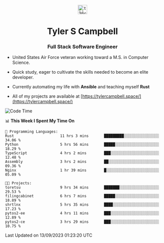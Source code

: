 <p align="center">
<a href="https://www.linkedin.com/in/t36campbell" target="blank"><img align="center" src="https://ik.imagekit.io/t36campbell/Portfolio/linkedin.png.original_m8bbGgPh6.png" alt="t36campbell" height="30" width="30" /></a>
</p>
<h1 align="center">Tyler S Campbell</h1>
<h3 align="center">Full Stack Software Engineer</h3>

* United States Air Force veteran working toward a M.S. in Computer Science.

* Quick study, eager to cultivate the skills needed to become an elite developer.

* Currently automating my life with **Ansible** and teaching myself **Rust**

* All of my projects are available at [https://tylercampbell.space/](https://tylercampbell.space/)

<!--START_SECTION:waka-->
![Code Time](http://img.shields.io/badge/Code%20Time-2%2C807%20hrs%2054%20mins-blue)

📊 **This Week I Spent My Time On** 

```text
💬 Programming Languages: 
Rust                     11 hrs 3 mins       █████████░░░░░░░░░░░░░░░░   34.06 % 
Python                   5 hrs 56 mins       █████░░░░░░░░░░░░░░░░░░░░   18.29 % 
TypeScript               4 hrs 2 mins        ███░░░░░░░░░░░░░░░░░░░░░░   12.48 % 
Assembly                 3 hrs 2 mins        ██░░░░░░░░░░░░░░░░░░░░░░░   09.36 % 
Nginx                    1 hr 39 mins        █░░░░░░░░░░░░░░░░░░░░░░░░   05.09 % 

🐱‍💻 Projects: 
toretsu                  9 hrs 34 mins       ███████░░░░░░░░░░░░░░░░░░   29.53 % 
filingcabinet            6 hrs 7 mins        █████░░░░░░░░░░░░░░░░░░░░   18.89 % 
shrtlnx                  5 hrs 35 mins       ████░░░░░░░░░░░░░░░░░░░░░   17.23 % 
pytos2-ee                4 hrs 11 mins       ███░░░░░░░░░░░░░░░░░░░░░░   12.89 % 
pytos2-ce                3 hrs 29 mins       ███░░░░░░░░░░░░░░░░░░░░░░   10.75 % 
```


 Last Updated on 13/09/2023 01:23:20 UTC
<!--END_SECTION:waka-->
